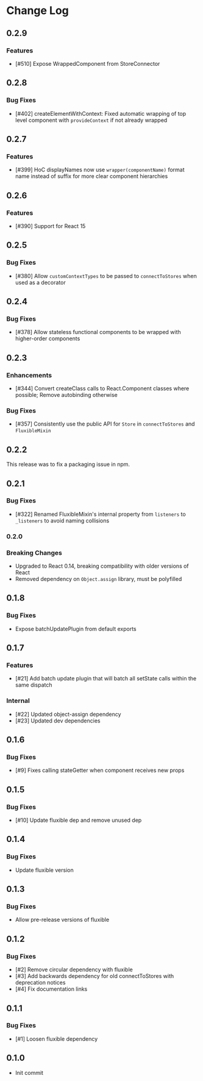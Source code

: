 # Change Log

## 0.2.9

### Features

 * [#510] Expose WrappedComponent from StoreConnector

## 0.2.8

### Bug Fixes

 * [#402] createElementWithContext: Fixed automatic wrapping of top level component with `provideContext` if not
 already wrapped

## 0.2.7

### Features

 * [#399] HoC displayNames now use `wrapper(componentName)` format name instead of suffix for more clear component
 hierarchies

## 0.2.6

### Features

 * [#390] Support for React 15

## 0.2.5

### Bug Fixes

 * [#380] Allow `customContextTypes` to be passed to `connectToStores` when used as a decorator

## 0.2.4

### Bug Fixes

 * [#378] Allow stateless functional components to be wrapped with higher-order components

## 0.2.3

### Enhancements

 * [#344] Convert createClass calls to React.Component classes where possible; Remove autobinding otherwise

### Bug Fixes

 * [#357] Consistently use the public API for `Store` in `connectToStores` and `FluxibleMixin`

## 0.2.2

This release was to fix a packaging issue in npm.

## 0.2.1

### Bug Fixes

 * [#322] Renamed FluxibleMixin's internal property from `listeners` to `_listeners` to avoid naming collisions

### 0.2.0

### Breaking Changes

 * Upgraded to React 0.14, breaking compatibility with older versions of React
 * Removed dependency on `Object.assign` library, must be polyfilled

## 0.1.8

### Bug Fixes

 * Expose batchUpdatePlugin from default exports

## 0.1.7

### Features

 * [#21] Add batch update plugin that will batch all setState calls within the same dispatch

### Internal

 * [#22] Updated object-assign dependency
 * [#23] Updated dev dependencies


## 0.1.6

### Bug Fixes

 * [#9] Fixes calling stateGetter when component receives new props

## 0.1.5

### Bug Fixes

 * [#10] Update fluxible dep and remove unused dep

## 0.1.4

### Bug Fixes

 * Update fluxible version

## 0.1.3

### Bug Fixes

 * Allow pre-release versions of fluxible

## 0.1.2

### Bug Fixes

 * [#2] Remove circular dependency with fluxible
 * [#3] Add backwards dependency for old connectToStores with deprecation notices
 * [#4] Fix documentation links

## 0.1.1

### Bug Fixes

 * [#1] Loosen fluxible dependency

## 0.1.0

 * Init commit
